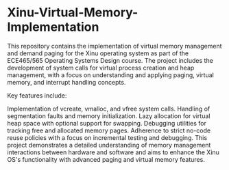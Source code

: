 # Xinu-Virtual-Memory-Implementation

This repository contains the implementation of virtual memory management and demand paging for the Xinu operating system as part of the ECE465/565 Operating Systems Design course. The project includes the development of system calls for virtual process creation and heap management, with a focus on understanding and applying paging, virtual memory, and interrupt handling concepts.

Key features include:

Implementation of vcreate, vmalloc, and vfree system calls.
Handling of segmentation faults and memory initialization.
Lazy allocation for virtual heap space with optional support for swapping.
Debugging utilities for tracking free and allocated memory pages.
Adherence to strict no-code reuse policies with a focus on incremental testing and debugging.
This project demonstrates a detailed understanding of memory management interactions between hardware and software and aims to enhance the Xinu OS's functionality with advanced paging and virtual memory features.
